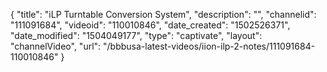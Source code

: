 {
    "title": "iLP Turntable Conversion System",
    "description": "",
    "channelid": "111091684",
    "videoid": "110010846",
    "date_created": "1502526371",
    "date_modified": "1504049177",
    "type": "captivate",
    "layout": "channelVideo",
    "url": "\/bbbusa-latest-videos\/iion-ilp-2-notes\/111091684-110010846"
}